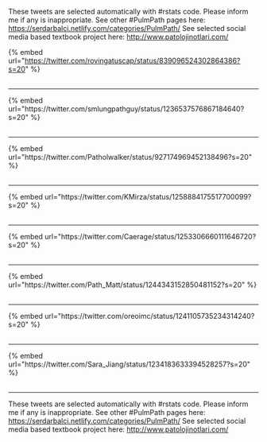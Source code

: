 

These tweets are selected automatically with #rstats code. Please inform me if any is inappropriate.
See other #PulmPath pages here: https://serdarbalci.netlify.com/categories/PulmPath/ 
See selected social media based textbook project here: http://www.patolojinotlari.com/

{% embed url="https://twitter.com/rovingatuscap/status/839096524302864386?s=20" %}<br>
<br>
<hr>
{% embed url="https://twitter.com/smlungpathguy/status/1236537576867184640?s=20" %}<br>
<br>
<hr>
{% embed url="https://twitter.com/Patholwalker/status/927174969452138496?s=20" %}<br>
<br>
<hr>
{% embed url="https://twitter.com/KMirza/status/1258884175517700099?s=20" %}<br>
<br>
<hr>
{% embed url="https://twitter.com/Caerage/status/1253306660111646720?s=20" %}<br>
<br>
<hr>
{% embed url="https://twitter.com/Path_Matt/status/1244343152850481152?s=20" %}<br>
<br>
<hr>
{% embed url="https://twitter.com/oreoimc/status/1241105735234314240?s=20" %}<br>
<br>
<hr>
{% embed url="https://twitter.com/Sara_Jiang/status/1234183633394528257?s=20" %}<br>
<br>
<hr>


These tweets are selected automatically with #rstats code. Please inform me if any is inappropriate.
See other #PulmPath pages here: https://serdarbalci.netlify.com/categories/PulmPath/ 
See selected social media based textbook project here: http://www.patolojinotlari.com/

